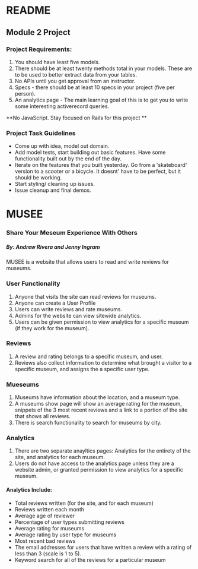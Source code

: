 # README

## Module 2 Project

### Project Requirements:
1. You should have least five models. 
2. There should be at least twenty methods total in your models. These are to be used to better extract data from your tables.
3. No APIs until you get approval from an instructor.
4. Specs - there should be at least 10 specs in your project (five per person).
5. An analytics page - The main learning goal of this is to get you to write some interesting activerecord queries.

**No JavaScript. Stay focused on Rails for this project **

### Project Task Guidelines
- Come up with idea, model out domain.
- Add model tests, start building out basic features. Have some functionality built out by the end of the day.
- Iterate on the features that you built yesterday. Go from a 'skateboard' version to a scooter or a bicycle. It doesnt' have to be perfect, but it should be working.
- Start styling/ cleaning up issues.
- Issue cleanup and final demos.

# MUSEE
### Share Your Meseum Experience With Others 
##### By: Andrew Rivera and Jenny Ingram

MUSEE is a website that allows users to read and write reviews for museums.

### User Functionality
1. Anyone that visits the site can read reviews for museums.
2. Anyone can create a User Profile
3. Users can write reviews and rate museums.
4. Admins for the website can view sitewide analytics.
5. Users can be given permission to view analytics for a specific museum (if they work for the museum).

### Reviews
1. A review and rating belongs to a specific museum, and user.
2. Reviews also collect information to determine what brought a visitor to a specific museum, and assigns the a specific user type.

### Mueseums
1. Museums have information about the location, and a museum type.
2. A museums show page will show an average rating for the museum, snippets of the 3 most recent reviews and a link to a portion of the site that shows all reviews.
3. There is search functionality to search for museums by city.

### Analytics
1. There are two separate anayltics pages: Analytics for the entirety of the site, and analytics for each museum.
2. Users do not have access to the analytics page unless they are a website admin, or granted permission to view analytics for a specific museum. 

#### Analytics Include:
+ Total reviews written (for the site, and for each museum)
+ Reviews written each month
+ Average age of reviewer
+ Percentage of user types submitting reviews
+ Average rating for museums
+ Average rating by user type for museums
+ Most recent bad reviews
+ The email addresses for users that have written a review with a rating of less than 3 (scale is 1 to 5).
+ Keyword search for all of the reviews for a particular museum
